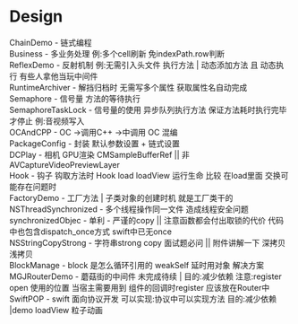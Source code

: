 # Design
ChainDemo           - 链式编程 <br>
Business            - 多业务处理 例:多个cell刷新 免indexPath.row判断 <br>
ReflexDemo          - 反射机制  例:无需引入头文件 执行方法 | 动态添加方法 且 动态执行 有些人拿他当玩中间件<br>
RuntimeArchiver     - 解挡归档时 无需写多个属性  获取属性名自动完成 <br>
Semaphore           - 信号量 方法的等待执行 <br>
SemaphoreTaskLock   - 信号量的使用 异步队列执行方法 保证方法耗时执行完毕 才停止 例:音视频写入 <br>
OCAndCPP            - OC ->调用C++ ->中调用 OC  混编<br>
PackageConfig       - 封装 默认参数设置 + 链式设置 <br>
DCPlay              - 相机 GPU渲染 CMSampleBufferRef || 非AVCaptureVideoPreviewLayer <br>
Hook                - 钩子 钩取方法时 Hook load loadView 运行生命 比较 在load里面 交换可能存在问题时 <br>
FactoryDemo         - 工厂方法 | 子类对象的创建时机 就是工厂类干的 <br>
NSThreadSynchronized - 多个线程操作同一文件 造成线程安全问题 <br>
synchronizedObjec    - 单利 - 严谨的copy || 注意函数都会付出取锁的代价 代码中也包含dispatch_once方式 swift中已无once <br>
NSStringCopyStrong   - 字符串strong copy 面试题必问 || 附件讲解一下 深拷贝 浅拷贝 <br>
BlockManage          - block 是怎么循环引用的  weakSelf 延时用对象 解决方案<br>
MGJRouterDemo        - 蘑菇街的中间件 未完成待续 | 目的:减少依赖 注意:register open 使用的位置 当宿主需要用到 组件的回调时register 应该放在Router中<br>
SwiftPOP             - swift 面向协议开发 可以实现:协议中可以实现方法 目的:减少依赖 |demo  loadView 粒子动画<br>

